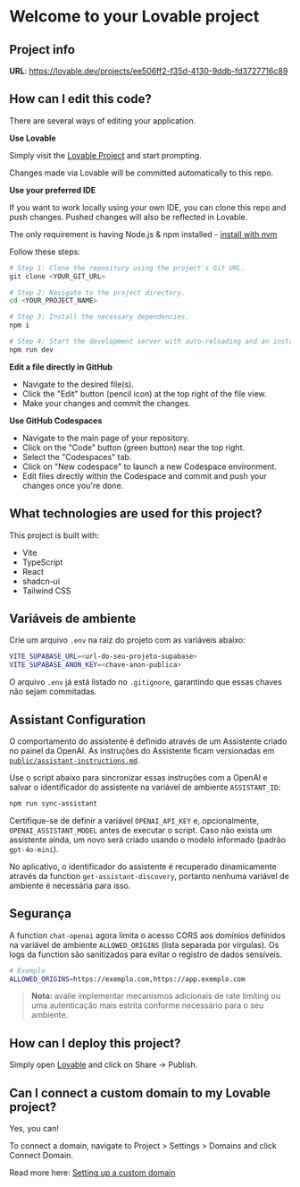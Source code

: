 # Welcome to your Lovable project

## Project info

**URL**: https://lovable.dev/projects/ee506ff2-f35d-4130-9ddb-fd3727716c89

## How can I edit this code?

There are several ways of editing your application.

**Use Lovable**

Simply visit the [Lovable Project](https://lovable.dev/projects/ee506ff2-f35d-4130-9ddb-fd3727716c89) and start prompting.

Changes made via Lovable will be committed automatically to this repo.

**Use your preferred IDE**

If you want to work locally using your own IDE, you can clone this repo and push changes. Pushed changes will also be reflected in Lovable.

The only requirement is having Node.js & npm installed - [install with nvm](https://github.com/nvm-sh/nvm#installing-and-updating)

Follow these steps:

```sh
# Step 1: Clone the repository using the project's Git URL.
git clone <YOUR_GIT_URL>

# Step 2: Navigate to the project directory.
cd <YOUR_PROJECT_NAME>

# Step 3: Install the necessary dependencies.
npm i

# Step 4: Start the development server with auto-reloading and an instant preview.
npm run dev
```

**Edit a file directly in GitHub**

- Navigate to the desired file(s).
- Click the "Edit" button (pencil icon) at the top right of the file view.
- Make your changes and commit the changes.

**Use GitHub Codespaces**

- Navigate to the main page of your repository.
- Click on the "Code" button (green button) near the top right.
- Select the "Codespaces" tab.
- Click on "New codespace" to launch a new Codespace environment.
- Edit files directly within the Codespace and commit and push your changes once you're done.

## What technologies are used for this project?

This project is built with:

- Vite
- TypeScript
- React
- shadcn-ui
- Tailwind CSS

## Variáveis de ambiente

Crie um arquivo `.env` na raiz do projeto com as variáveis abaixo:

```sh
VITE_SUPABASE_URL=<url-do-seu-projeto-supabase>
VITE_SUPABASE_ANON_KEY=<chave-anon-publica>
```

O arquivo `.env` já está listado no `.gitignore`, garantindo que essas chaves não sejam commitadas.

## Assistant Configuration

O comportamento do assistente é definido através de um Assistente criado no
painel da OpenAI. As instruções do Assistente ficam versionadas em
[`public/assistant-instructions.md`](public/assistant-instructions.md).

Use o script abaixo para sincronizar essas instruções com a OpenAI e salvar o
identificador do assistente na variável de ambiente `ASSISTANT_ID`:

```sh
npm run sync-assistant
```

Certifique-se de definir a variável `OPENAI_API_KEY` e, opcionalmente,
`OPENAI_ASSISTANT_MODEL` antes de executar o script. Caso não exista um
assistente ainda, um novo será criado usando o modelo informado (padrão
`gpt-4o-mini`).

No aplicativo, o identificador do assistente é recuperado dinamicamente através
da function `get-assistant-discovery`, portanto nenhuma variável de ambiente é
necessária para isso.

## Segurança

A function `chat-openai` agora limita o acesso CORS aos domínios definidos na
variável de ambiente `ALLOWED_ORIGINS` (lista separada por vírgulas). Os logs da
function são sanitizados para evitar o registro de dados sensíveis.

```sh
# Exemplo
ALLOWED_ORIGINS=https://exemplo.com,https://app.exemplo.com
```

> **Nota:** avalie implementar mecanismos adicionais de rate limiting ou uma
> autenticação mais estrita conforme necessário para o seu ambiente.

## How can I deploy this project?

Simply open [Lovable](https://lovable.dev/projects/ee506ff2-f35d-4130-9ddb-fd3727716c89) and click on Share -> Publish.

## Can I connect a custom domain to my Lovable project?

Yes, you can!

To connect a domain, navigate to Project > Settings > Domains and click Connect Domain.

Read more here: [Setting up a custom domain](https://docs.lovable.dev/tips-tricks/custom-domain#step-by-step-guide)
